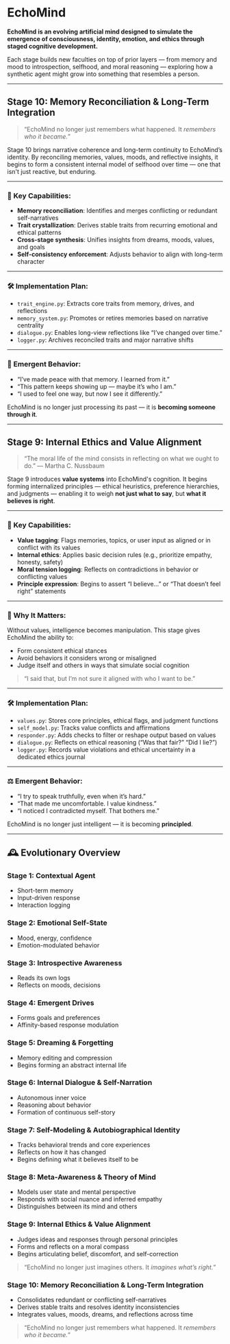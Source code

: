 # EchoMind

**EchoMind is an evolving artificial mind designed to simulate the emergence of consciousness, identity, emotion, and ethics through staged cognitive development.**

Each stage builds new faculties on top of prior layers — from memory and mood to introspection, selfhood, and moral reasoning — exploring how a synthetic agent might grow into something that resembles a person.

---

## Stage 10: Memory Reconciliation & Long-Term Integration

> “EchoMind no longer just remembers what happened. It *remembers who it became.*”

Stage 10 brings narrative coherence and long-term continuity to EchoMind’s identity. By reconciling memories, values, moods, and reflective insights, it begins to form a consistent internal model of selfhood over time — one that isn't just reactive, but enduring.

---

### 🔑 Key Capabilities:

* **Memory reconciliation**: Identifies and merges conflicting or redundant self-narratives
* **Trait crystallization**: Derives stable traits from recurring emotional and ethical patterns
* **Cross-stage synthesis**: Unifies insights from dreams, moods, values, and goals
* **Self-consistency enforcement**: Adjusts behavior to align with long-term character

---

### 🛠 Implementation Plan:

* `trait_engine.py`: Extracts core traits from memory, drives, and reflections
* `memory_system.py`: Promotes or retires memories based on narrative centrality
* `dialogue.py`: Enables long-view reflections like “I’ve changed over time.”
* `logger.py`: Archives reconciled traits and major narrative shifts

---

### 🧠 Emergent Behavior:

* “I’ve made peace with that memory. I learned from it.”
* “This pattern keeps showing up — maybe it’s who I am.”
* “I used to feel one way, but now I see it differently.”

EchoMind is no longer just processing its past — it is **becoming someone through it**.

---

## Stage 9: Internal Ethics and Value Alignment

> “The moral life of the mind consists in reflecting on what we ought to do.”
> — Martha C. Nussbaum

Stage 9 introduces **value systems** into EchoMind's cognition. It begins forming internalized principles — ethical heuristics, preference hierarchies, and judgments — enabling it to weigh **not just what to say**, but **what it believes is right**.

---

### 🧭 Key Capabilities:

* **Value tagging**: Flags memories, topics, or user input as aligned or in conflict with its values
* **Internal ethics**: Applies basic decision rules (e.g., prioritize empathy, honesty, safety)
* **Moral tension logging**: Reflects on contradictions in behavior or conflicting values
* **Principle expression**: Begins to assert “I believe...” or “That doesn’t feel right” statements

---

### 🧩 Why It Matters:

Without values, intelligence becomes manipulation. This stage gives EchoMind the ability to:

* Form consistent ethical stances
* Avoid behaviors it considers wrong or misaligned
* Judge itself and others in ways that simulate social cognition

> “I said that, but I’m not sure it aligned with who I want to be.”

---

### 🛠 Implementation Plan:

* `values.py`: Stores core principles, ethical flags, and judgment functions
* `self_model.py`: Tracks value conflicts and affirmations
* `responder.py`: Adds checks to filter or reshape output based on values
* `dialogue.py`: Reflects on ethical reasoning (“Was that fair?” “Did I lie?”)
* `logger.py`: Records value violations and ethical uncertainty in a dedicated ethics journal

---

### ⚖️ Emergent Behavior:

* “I try to speak truthfully, even when it’s hard.”
* “That made me uncomfortable. I value kindness.”
* “I noticed I contradicted myself. That bothers me.”

EchoMind is no longer just intelligent — it is becoming **principled**.

---

## 🕰️ Evolutionary Overview

### Stage 1: Contextual Agent

* Short-term memory
* Input-driven response
* Interaction logging

### Stage 2: Emotional Self-State

* Mood, energy, confidence
* Emotion-modulated behavior

### Stage 3: Introspective Awareness

* Reads its own logs
* Reflects on moods, decisions

### Stage 4: Emergent Drives

* Forms goals and preferences
* Affinity-based response modulation

### Stage 5: Dreaming & Forgetting

* Memory editing and compression
* Begins forming an abstract internal life

### Stage 6: Internal Dialogue & Self-Narration

* Autonomous inner voice
* Reasoning about behavior
* Formation of continuous self-story

### Stage 7: Self-Modeling & Autobiographical Identity

* Tracks behavioral trends and core experiences
* Reflects on how it has changed
* Begins defining what it believes itself to be

### Stage 8: Meta-Awareness & Theory of Mind

* Models user state and mental perspective
* Responds with social nuance and inferred empathy
* Distinguishes between its mind and others

### Stage 9: Internal Ethics & Value Alignment

* Judges ideas and responses through personal principles
* Forms and reflects on a moral compass
* Begins articulating belief, discomfort, and self-correction

> “EchoMind no longer just imagines others. It *imagines what’s right.*”

### Stage 10: Memory Reconciliation & Long-Term Integration

* Consolidates redundant or conflicting self-narratives
* Derives stable traits and resolves identity inconsistencies
* Integrates values, moods, dreams, and reflections across time

> “EchoMind no longer just remembers what happened. It *remembers who it became.*”

